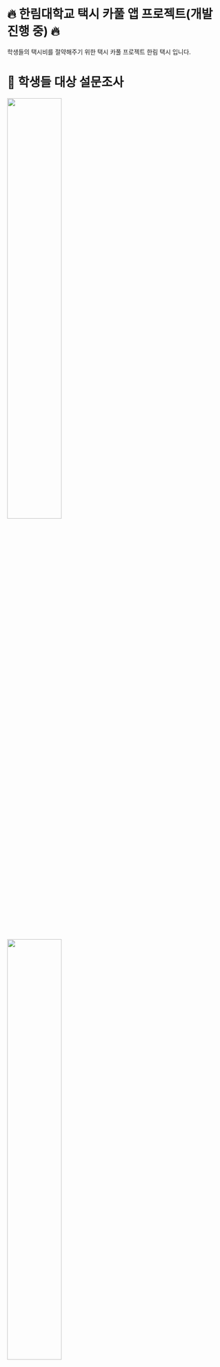 
# 🔥 한림대학교 택시 카풀 앱 프로젝트(개발 진행 중) 🔥
학생들의 택시비를 절약해주기 위한 택시 카풀 프로젝트 한림 택시 입니다.

# 📝 학생들 대상 설문조사
<img src="https://user-images.githubusercontent.com/101651909/215445083-988a6676-8e69-4f2f-b496-de60b7ead792.png" width="50%"/>
<img src="https://user-images.githubusercontent.com/101651909/215445192-486059fa-96a0-4692-8485-1624e8db1c0c.png" width="50%"/>
<img src="https://user-images.githubusercontent.com/101651909/215445352-c8927287-8f27-45d1-97e5-663c06d47302.png" width="50%"/>
 
# 📱 주요 기능 및 인터페이스
|학생 인증|지도 api를 활용해 장소검색 제공|채팅방 생성 및 참여 가능|
|:-:|:-:|:-:|
|<img src="https://user-images.githubusercontent.com/101651909/215319350-d00babae-28f4-4d78-b122-fe8973402b6b.jpeg">|<img src="https://user-images.githubusercontent.com/101651909/215319345-8294a388-87a7-47e7-ace8-d3ad20c39d19.jpeg">|<img src="https://user-images.githubusercontent.com/101651909/215319351-e37e077c-ec7d-4309-abab-5477de8bfd64.jpeg">|
|한림 웹메일 인증을 통해<br>회원가입을 합니다.|목적지를 검색하고, <br>해당 목적지의 정확한 위치를 확인할 수 있습니다.|채팅방을 생성하거나<br> 참여할 수 있습니다.|

|채팅 기능|즐겨찾기 편집|즐겨찾기 위치 검색|
|:-:|:-:|:-:|
|<img src="https://user-images.githubusercontent.com/101651909/221208330-a7bb6a92-e37f-44f3-89ab-4f41ea874e68.jpg">|<img src="https://user-images.githubusercontent.com/101651909/221205330-f36910eb-9e9e-4720-9dcf-0a3ed1ba4817.jpg">|<img src="https://user-images.githubusercontent.com/101651909/221205342-35285d79-9831-47d1-9504-f6910793e96f.jpg">|
|목적지가 같은 학생들끼리 채팅할 수 있습니다.|자주 가는 곳을 즐겨찾기로 등록 해놓고,<br>터치 한번으로 편리하게 사용할 수 있습니다|즐겨찾기를 등록할 때<br>등록하고자 하는 장소를 지도로 확인 가능합니다|

<br>

## 🏗 아키텍쳐
<img src="https://velog.velcdn.com/images%2Fdddooo9%2Fpost%2F02803dfe-c2e7-4cea-9cf7-74d757e60f2d%2Fimage.png"/>

MVVM Pattern 적용

<br>

## 🗂 폴더 구조
- common : 전역에서 사용되는 클래스 또는 BindingAdapter <br>
- data : local DB, Model, Repository 등 비즈니스 로직 포함 <br>
- di : 의존성 주입을 위한 Module <br>
- ui : UI 로직 포함 <br>

<br>

## ⚙️ 사용 기술 및 라이브러리
- Android Studio(Kotlin)
- MVVM Pattern
- Jetpack Compose
- Dagger Hilt
- Room
- Paging 3.0
- Coroutine
- Retrofit2
- Navigation
- KAKAO MAP API
- Lottie
- Firebase FireStore
- Firebase Authentication 
- Firebase Cloud Messaging
 
<br>

## 🏃🏻 프로젝트의 험난한 진행 여정 기록
[확인하기](https://opposite-mandevilla-887.notion.site/Android-761fa109e0d74f47a997afc6a85f6bf2)

